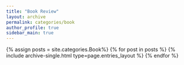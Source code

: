 ```yaml
---
title: "Book Review"
layout: archive
permalink: categories/book
author_profile: true
sidebar_main: true
---
```


{% assign posts = site.categories.Book%}
{% for post in posts %} {% include archive-single.html type=page.entries_layout %} {% endfor %}
